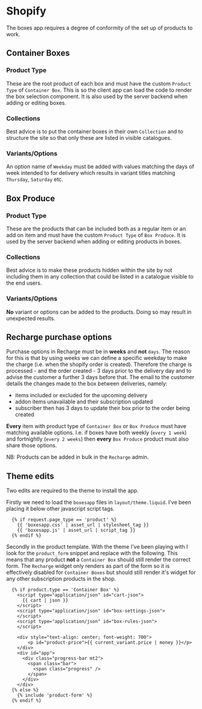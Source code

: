 # Shopify

The boxes app requires a degree of conformity of the set up of products to work.

## Container Boxes

### Product Type

These are the root product of each box and must have the custom `Product Type`
of `Container Box`. This is so the client app can load the code to render the
box selection component. It is also used by the server backend when adding or
editing boxes.

### Collections

Best advice is to put the container boxes in their own `Collection` and to
structure the site so that only these are listed in visible catalogues.

### Variants/Options

An option name of `Weekday` must be added with values matching the days of week
intended to for delivery which results in variant titles matching 
`Thursday`, `Saturday` etc.

## Box Produce

### Product Type

These are the products that can be included both as a regular item or an add on
item and must have the custom `Product Type` of `Box Produce`. It is
used by the server backend when adding or editing products in boxes.

### Collections

Best advice is to make these products hidden within the site by not including
them in any collection that could be listed in a catalogue visible to the end
users.

### Variants/Options

**No** variant or options can be added to the products. Doing so may result in
unexpected results.

## Recharge purchase options

Purchase options in Recharge must be in **weeks** and **not** `days`. The
reason for this is that by using weeks we can define a specific weekday to make
the charge (i.e. when the shopify order is created). Therefore the charge is
processed - and the order created - 3 days prior to the delivery day and to
advise the customer a further 3 days before that. The email to the customer
details the changes made to the box between deliveries, namely:

* items included or excluded for the upcoming delivery
* addon items unavailable and their subscription updated
* subscriber then has 3 days to update their box prior to the order being created

**Every** item with product type of `Container Box` or `Box Produce` must have
matching available options. I.e. if boxes have both weekly (`every 1 week`) and
fortnightly (`every 2 weeks`) then **every** `Box Produce` product must also
share those options.

NB: Products can be added in bulk in the `Recharge` admin.

## Theme edits

Two edits are required to the theme to install the app.

Firstly we need to load the `boxesapp` files in `layout/theme.liquid`. I've
been placing it below other javascript script tags.

```liquid
  {% if request.page_type == 'product' %}
    {{ 'boxesapp.css' | asset_url | stylesheet_tag }}
    {{ 'boxesapp.js' | asset_url | script_tag }}
  {% endif %}
```

Secondly in the product template. With the theme I've been playing with I look
for the `product_form` snippet and replace with the following. This means that
any product **not** a `Container Box` should still render the correct form. The
`Recharge` widget only renders as part of the form so it is effectively
disabled for `Container Boxes` but should still render it's widget for any
other subscription products in the shop.

```liquid
  {% if product.type == 'Container Box' %}
    <script type="application/json" id="cart-json">
      {{ cart | json }}
    </script>
    <script type="application/json" id="box-settings-json">
    </script>
    <script type="application/json" id="box-rules-json">
    </script>

    <div style="text-align: center; font-weight: 700">
        <p id="product-price">{{ current_variant.price | money }}</p>
    </div>
    <div id="app">
      <div class="progress-bar mt2">
        <span class="bar">
          <span class="progress" />
        </span>
      </div>
    </div>
  {% else %}
    {% include 'product-form' %}
  {% endif %}
```
